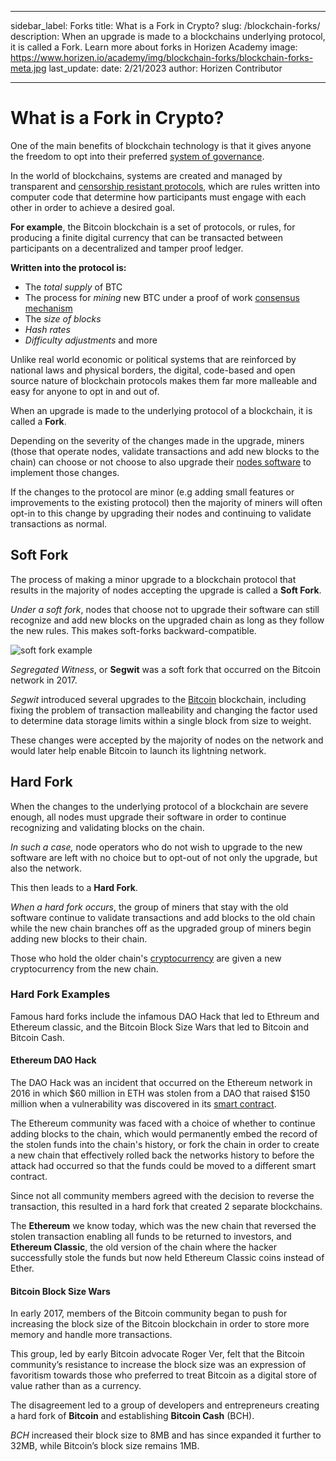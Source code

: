 ﻿---

sidebar_label: Forks
title: What is a Fork in Crypto?
slug: /blockchain-forks/
description: When an upgrade is made to a blockchains underlying protocol, it is called a Fork. Learn more about forks in Horizen Academy
image: https://www.horizen.io/academy/img/blockchain-forks/blockchain-forks-meta.jpg
last_update:
  date: 2/21/2023
  author: Horizen Contributor

---

# What is a Fork in Crypto?

One of the main benefits of blockchain technology is that it gives anyone the freedom to opt into their preferred [system of governance](governance/blockchain-governance.md).

In the world of blockchains, systems are created and managed by transparent and [censorship resistant protocols](architecture/blockchain-protocols.md), which are rules written into computer code that determine how participants must engage with each other in order to achieve a desired goal.

**For example**, the Bitcoin blockchain is a set of protocols, or rules, for producing a finite digital currency that can be transacted between participants on a decentralized and tamper proof ledger.

**Written into the protocol is:**

- The _total supply_ of BTC
- The process for _mining_ new BTC under a proof of work [consensus mechanism](consensus/consensus-mechanisms.md)
- The _size of blocks_
- _Hash rates_
- *Difficulty adjustments* and more

Unlike real world economic or political systems that are reinforced by national laws and physical borders, the digital, code-based and open source nature of blockchain protocols makes them far more malleable and easy for anyone to opt in and out of.

When an upgrade is made to the underlying protocol of a blockchain, it is called a **Fork**.

Depending on the severity of the changes made in the upgrade, miners (those that operate nodes, validate transactions and add new blocks to the chain) can choose or not choose to also upgrade their [nodes software](architecture/blockchain-nodes.md) to implement those changes.

If the changes to the protocol are minor (e.g adding small features or improvements to the existing protocol) then the majority of miners will often opt-in to this change by upgrading their nodes and continuing to validate transactions as normal.

## Soft Fork

The process of making a minor upgrade to a blockchain protocol that results in the majority of nodes accepting the upgrade is called a **Soft Fork**.

_Under a soft fork_, nodes that choose not to upgrade their software can still recognize and add new blocks on the upgraded chain as long as they follow the new rules. This makes soft-forks backward-compatible.

![soft fork example](/img/blockchain-forks/soft-fork-example.jpg)

_Segregated Witness_, or **Segwit** was a soft fork that occurred on the Bitcoin network in 2017.

_Segwit_ introduced several upgrades to the [Bitcoin](cryptocurrency/bitcoin-glossary.md) blockchain, including fixing the problem of transaction malleability and changing the factor used to determine data storage limits within a single block from size to weight.

These changes were accepted by the majority of nodes on the network and would later help enable Bitcoin to launch its lightning network.

## Hard Fork

When the changes to the underlying protocol of a blockchain are severe enough, all nodes must upgrade their software in order to continue recognizing and validating blocks on the chain.

_In such a case,_ node operators who do not wish to upgrade to the new software are left with no choice but to opt-out of not only the upgrade, but also the network.

This then leads to a **Hard Fork**.

_When a hard fork occurs_, the group of miners that stay with the old software continue to validate transactions and add blocks to the old chain while the new chain branches off as the upgraded group of miners begin adding new blocks to their chain.

Those who hold the older chain's [cryptocurrency](cryptocurrency/cryptocurrency.md) are given a new cryptocurrency from the new chain.

### Hard Fork Examples

Famous hard forks include the infamous DAO Hack that led to Ethreum and Ethereum classic, and the Bitcoin Block Size Wars that led to Bitcoin and Bitcoin Cash.

#### Ethereum DAO Hack

The DAO Hack was an incident that occurred on the Ethereum network in 2016 in which $60 million in ETH was stolen from a DAO that raised $150 million when a vulnerability was discovered in its [smart contract](defi/smart-contracts.md).

The Ethereum community was faced with a choice of whether to continue adding blocks to the chain, which would permanently embed the record of the stolen funds into the chain's history, or fork the chain in order to create a new chain that effectively rolled back the networks history to before the attack had occurred so that the funds could be moved to a different smart contract.

Since not all community members agreed with the decision to reverse the transaction, this resulted in a hard fork that created 2 separate blockchains.

The **Ethereum** we know today, which was the new chain that reversed the stolen transaction enabling all funds to be returned to investors, and **Ethereum Classic**, the old version of the chain where the hacker successfully stole the funds but now held Ethereum Classic coins instead of Ether.

#### Bitcoin Block Size Wars

In early 2017, members of the Bitcoin community began to push for increasing the block size of the Bitcoin blockchain in order to store more memory and handle more transactions.

This group, led by early Bitcoin advocate Roger Ver, felt that the Bitcoin community’s resistance to increase the block size was an expression of favoritism towards those who preferred to treat Bitcoin as a digital store of value rather than as a currency.

The disagreement led to a group of developers and entrepreneurs creating a hard fork of **Bitcoin** and establishing **Bitcoin Cash** (BCH).

_BCH_ increased their block size to 8MB and has since expanded it further to 32MB, while Bitcoin’s block size remains 1MB.

